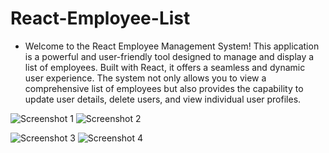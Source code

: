# React-Employee-List

* Welcome to the React Employee Management System! This application is a powerful and user-friendly tool designed to manage and display a list of employees. Built with React, it offers a seamless and dynamic user experience. The system not only allows you to view a  comprehensive list of employees but also provides the capability to update user details, delete users, and view individual user profiles.


![Screenshot 1](https://github.com/americanoame/React-Employee-List/assets/77306236/8366a4ad-c520-400a-9944-65a694082ec5)
![Screenshot 2](https://github.com/americanoame/React-Employee-List/assets/77306236/e87c0e1c-931f-45a9-9461-45af65b76575)

![Screenshot 3](https://github.com/americanoame/React-Employee-List/assets/77306236/fd51e7ab-a97d-4e03-bee0-9395137d2bad)
![Screenshot 4](https://github.com/americanoame/React-Employee-List/assets/77306236/5a92ac78-98b3-4b38-ae78-67feaf95ad77)

